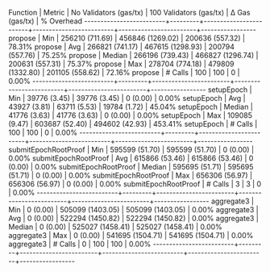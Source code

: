 Function                 | Metric  | No Validators (gas/tx) | 100 Validators (gas/tx) |         Δ Gas (gas/tx) |   % Overhead
-------------------------+---------+------------------------+-------------------------+------------------------+-----------------
propose                  | Min     |     256210 (711.69)    |      456846 (1269.02)   |     200636 (557.32)    |      78.31%
propose                  | Avg     |     266821 (741.17)    |      467615 (1298.93)   |     200794 (557.76)    |      75.25%
propose                  | Median  |     266196 (739.43)    |      466827 (1296.74)   |     200631 (557.31)    |      75.37%
propose                  | Max     |     278704 (774.18)    |      479809 (1332.80)   |     201105 (558.62)    |      72.16%
propose                  | # Calls |                    100 |                     100 |                      0 |       0.00%
-------------------------+---------+------------------------+-------------------------+------------------------+-----------------
setupEpoch               | Min     |      39776 (3.45)      |       39776 (3.45)      |          0 (0.00)      |       0.00%
setupEpoch               | Avg     |      43927 (3.81)      |       63711 (5.53)      |      19784 (1.72)      |      45.04%
setupEpoch               | Median  |      41776 (3.63)      |       41776 (3.63)      |          0 (0.00)      |       0.00%
setupEpoch               | Max     |     109085 (9.47)      |      603687 (52.40)     |     494602 (42.93)     |     453.41%
setupEpoch               | # Calls |                    100 |                     100 |                      0 |       0.00%
-------------------------+---------+------------------------+-------------------------+------------------------+-----------------
submitEpochRootProof     | Min     |     595599 (51.70)     |      595599 (51.70)     |          0 (0.00)      |       0.00%
submitEpochRootProof     | Avg     |     615866 (53.46)     |      615866 (53.46)     |          0 (0.00)      |       0.00%
submitEpochRootProof     | Median  |     595695 (51.71)     |      595695 (51.71)     |          0 (0.00)      |       0.00%
submitEpochRootProof     | Max     |     656306 (56.97)     |      656306 (56.97)     |          0 (0.00)      |       0.00%
submitEpochRootProof     | # Calls |                      3 |                       3 |                      0 |       0.00%
-------------------------+---------+------------------------+-------------------------+------------------------+-----------------
aggregate3               | Min     |          0 (0.00)      |      505099 (1403.05)   |     505099 (1403.05)   |       0.00%
aggregate3               | Avg     |          0 (0.00)      |      522294 (1450.82)   |     522294 (1450.82)   |       0.00%
aggregate3               | Median  |          0 (0.00)      |      525027 (1458.41)   |     525027 (1458.41)   |       0.00%
aggregate3               | Max     |          0 (0.00)      |      541695 (1504.71)   |     541695 (1504.71)   |       0.00%
aggregate3               | # Calls |                      0 |                     100 |                    100 |       0.00%
-------------------------+---------+------------------------+-------------------------+------------------------+-----------------
